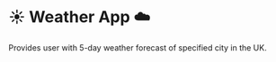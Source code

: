 # :sunny: Weather App :cloud:

Provides user with 5-day weather forecast of specified city in the UK.
